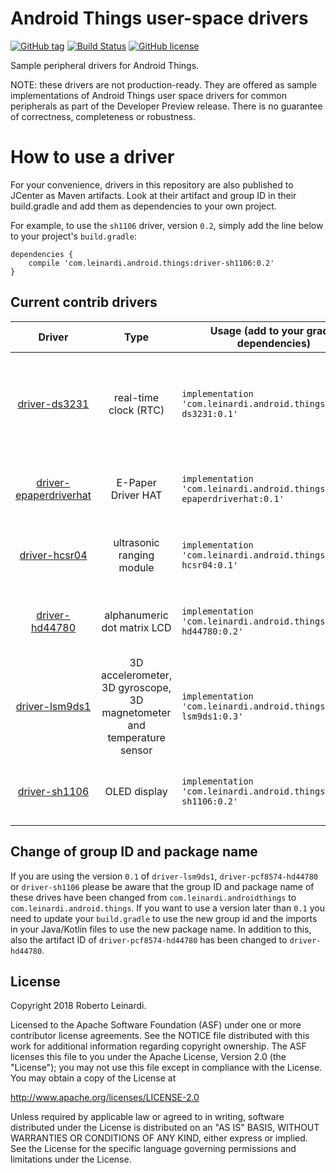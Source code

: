 # Android Things user-space drivers 

[![GitHub tag](https://img.shields.io/github/tag/leinardi/androidthings-drivers.svg?style=plastic)](https://github.com/leinardi/androidthings-drivers/releases)
[![Build Status](https://img.shields.io/travis/leinardi/androidthings-drivers/master.svg?style=plastic)](https://travis-ci.org/leinardi/androidthings-drivers)
[![GitHub license](https://img.shields.io/github/license/leinardi/androidthings-drivers.svg?style=plastic)](https://github.com/leinardi/androidthings-drivers/blob/master/LICENSE)


Sample peripheral drivers for Android Things.

NOTE: these drivers are not production-ready. They are offered as sample
implementations of Android Things user space drivers for common peripherals
as part of the Developer Preview release. There is no guarantee
of correctness, completeness or robustness.


# How to use a driver

For your convenience, drivers in this repository are also published to JCenter
as Maven artifacts. Look at their artifact and group ID in their build.gradle
and add them as dependencies to your own project.

For example, to use the `sh1106` driver, version `0.2`, simply add the line
below to your project's `build.gradle`:


```
dependencies {
    compile 'com.leinardi.android.things:driver-sh1106:0.2'
}
```


## Current contrib drivers

<!-- DRIVER_LIST_START -->
Driver | Type | Usage (add to your gradle dependencies) | Note
:---:|:---:| --- | ---
[driver-ds3231](driver-ds3231) | real-time clock (RTC) | `implementation 'com.leinardi.android.things:driver-ds3231:0.1'` | [![Maven metadata URI](https://img.shields.io/maven-metadata/v/http/jcenter.bintray.com/com/leinardi/android/things/driver-ds3231/maven-metadata.xml.svg)](https://jcenter.bintray.com/com/leinardi/android/things/driver-ds3231/maven-metadata.xml) [changelog](driver-ds3231/CHANGELOG.md) [sample](sample-ds3231) [driver-ds3231-receiver](driver-ds3231-receiver)
[driver-epaperdriverhat](driver-epaperdriverhat) | E-Paper Driver HAT | `implementation 'com.leinardi.android.things:driver-epaperdriverhat:0.1'` | [![Maven metadata URI](https://img.shields.io/maven-metadata/v/http/jcenter.bintray.com/com/leinardi/android/things/driver-epaperdriverhat/maven-metadata.xml.svg)](https://jcenter.bintray.com/com/leinardi/android/things/driver-epaperdriverhat/maven-metadata.xml) [changelog](driver-epaperdriverhat/CHANGELOG.md) [sample](sample-epaperdriverhat)
[driver-hcsr04](driver-hcsr04) | ultrasonic ranging module | `implementation 'com.leinardi.android.things:driver-hcsr04:0.1'` | [![Maven metadata URI](https://img.shields.io/maven-metadata/v/http/jcenter.bintray.com/com/leinardi/android/things/driver-hcsr04/maven-metadata.xml.svg)](https://jcenter.bintray.com/com/leinardi/android/things/driver-hcsr04/maven-metadata.xml) [changelog](driver-hcsr04/CHANGELOG.md) [sample](sample-hcsr04)
[driver-hd44780](driver-hd44780) | alphanumeric dot matrix LCD | `implementation 'com.leinardi.android.things:driver-hd44780:0.2'` | [![Maven metadata URI](https://img.shields.io/maven-metadata/v/http/jcenter.bintray.com/com/leinardi/android/things/driver-hd44780/maven-metadata.xml.svg)](https://jcenter.bintray.com/com/leinardi/android/things/driver-hd44780/maven-metadata.xml) [changelog](driver-hd44780/CHANGELOG.md) [sample](sample-hd44780)
[driver-lsm9ds1](driver-lsm9ds1) | 3D accelerometer, 3D gyroscope, 3D magnetometer and temperature sensor | `implementation 'com.leinardi.android.things:driver-lsm9ds1:0.3'` | [![Maven metadata URI](https://img.shields.io/maven-metadata/v/http/jcenter.bintray.com/com/leinardi/android/things/driver-lsm9ds1/maven-metadata.xml.svg)](https://jcenter.bintray.com/com/leinardi/android/things/driver-lsm9ds1/maven-metadata.xml) [changelog](driver-lsm9ds1/CHANGELOG.md) [sample](sample-lsm9ds1)
[driver-sh1106](driver-sh1106) | OLED display | `implementation 'com.leinardi.android.things:driver-sh1106:0.2'` | [![Maven metadata URI](https://img.shields.io/maven-metadata/v/http/jcenter.bintray.com/com/leinardi/android/things/driver-sh1106/maven-metadata.xml.svg)](https://jcenter.bintray.com/com/leinardi/android/things/driver-sh1106/maven-metadata.xml) [changelog](driver-sh1106/CHANGELOG.md) [sample](sample-sh1106)
<!-- DRIVER_LIST_END -->

## Change of group ID and package name
If you are using the version `0.1` of `driver-lsm9ds1`, `driver-pcf8574-hd44780` or `driver-sh1106` please be aware that
the group ID and package name of these drives have been changed from `com.leinardi.androidthings` to `com.leinardi.android.things`.
If you want to use a version later than `0.1` you need to update your `build.gradle` to use the new group id and the imports in your Java/Kotlin files to use the new package name.
In addition to this, also the artifact ID of `driver-pcf8574-hd44780` has been changed to `driver-hd44780`.

## License

Copyright 2018 Roberto Leinardi.

Licensed to the Apache Software Foundation (ASF) under one or more contributor
license agreements.  See the NOTICE file distributed with this work for
additional information regarding copyright ownership.  The ASF licenses this
file to you under the Apache License, Version 2.0 (the "License"); you may not
use this file except in compliance with the License.  You may obtain a copy of
the License at

  http://www.apache.org/licenses/LICENSE-2.0

Unless required by applicable law or agreed to in writing, software
distributed under the License is distributed on an "AS IS" BASIS, WITHOUT
WARRANTIES OR CONDITIONS OF ANY KIND, either express or implied.  See the
License for the specific language governing permissions and limitations under
the License.
